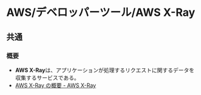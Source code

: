 # AWS/デベロッパーツール/AWS X-Ray

## 共通

### 概要

- **AWS X-Ray**は、アプリケーションが処理するリクエストに関するデータを収集するサービスである。
- [AWS X-Ray の概要 - AWS X-Ray](https://docs.aws.amazon.com/ja_jp/xray/latest/devguide/aws-xray.html)

